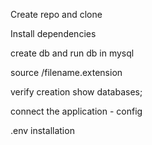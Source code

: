 Create repo and clone

Install dependencies

create db and run db in mysql

source <folder>/filename.extension

verify creation show databases;

connect the application - config

.env installation
